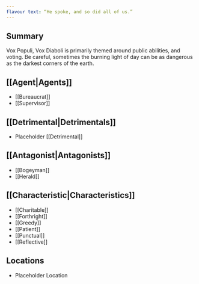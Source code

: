 ```yaml
---
flavour text: “He spoke, and so did all of us.”
---
```

## Summary
Vox Populi, Vox Diaboli is primarily themed around public abilities, and voting. Be careful, sometimes the burning light of day can be as dangerous as the darkest corners of the earth.

## [[Agent|Agents]]
- [[Bureaucrat]]
- [[Supervisor]]

## [[Detrimental|Detrimentals]]
- Placeholder [[Detrimental]]

## [[Antagonist|Antagonists]]
- [[Bogeyman]]
- [[Herald]]

## [[Characteristic|Characteristics]]
- [[Charitable]]
- [[Forthright]]
- [[Greedy]]
- [[Patient]]
- [[Punctual]]
- [[Reflective]]

## Locations
- Placeholder Location
